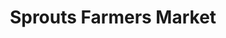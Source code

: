---
title: "Sprouts Farmers Market"
url: /rancho-cucamonga/sprouts-farmers-market-day-creek-boulevard/
shop: Supermarkt
---